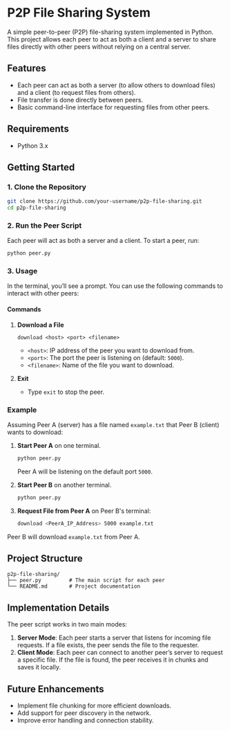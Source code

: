 
# P2P File Sharing System

A simple peer-to-peer (P2P) file-sharing system implemented in Python. This project allows each peer to act as both a client and a server to share files directly with other peers without relying on a central server.

## Features
- Each peer can act as both a server (to allow others to download files) and a client (to request files from others).
- File transfer is done directly between peers.
- Basic command-line interface for requesting files from other peers.

## Requirements
- Python 3.x

## Getting Started

### 1. Clone the Repository
```bash
git clone https://github.com/your-username/p2p-file-sharing.git
cd p2p-file-sharing
```

### 2. Run the Peer Script
Each peer will act as both a server and a client. To start a peer, run:

```bash
python peer.py
```

### 3. Usage

In the terminal, you’ll see a prompt. You can use the following commands to interact with other peers:

#### Commands

1. **Download a File**
   ```
   download <host> <port> <filename>
   ```
   - `<host>`: IP address of the peer you want to download from.
   - `<port>`: The port the peer is listening on (default: `5000`).
   - `<filename>`: Name of the file you want to download.

2. **Exit**
   - Type `exit` to stop the peer.

### Example
Assuming Peer A (server) has a file named `example.txt` that Peer B (client) wants to download:

1. **Start Peer A** on one terminal.
   ```bash
   python peer.py
   ```
   Peer A will be listening on the default port `5000`.

2. **Start Peer B** on another terminal.
   ```bash
   python peer.py
   ```

3. **Request File from Peer A** on Peer B's terminal:
   ```bash
   download <PeerA_IP_Address> 5000 example.txt
   ```

Peer B will download `example.txt` from Peer A.

## Project Structure

```
p2p-file-sharing/
├── peer.py         # The main script for each peer
└── README.md       # Project documentation
```

## Implementation Details

The peer script works in two main modes:
1. **Server Mode**: Each peer starts a server that listens for incoming file requests. If a file exists, the peer sends the file to the requester.
2. **Client Mode**: Each peer can connect to another peer’s server to request a specific file. If the file is found, the peer receives it in chunks and saves it locally.

## Future Enhancements
- Implement file chunking for more efficient downloads.
- Add support for peer discovery in the network.
- Improve error handling and connection stability.
